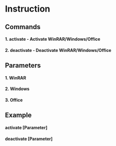 # Instruction
## Commands
#### 1. activate - Activate WinRAR/Windows/Office
#### 2. deactivate - Deactivate WinRAR/Windows/Office
## Parameters
#### 1. WinRAR
#### 2. Windows
#### 3. Office
## Example
#### activate [Parameter]
#### deactivate [Parameter]



